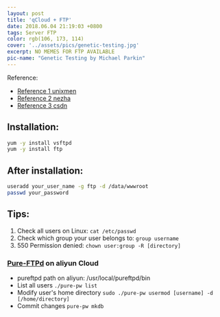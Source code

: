 ```yaml
---
layout: post
title: 'qCloud + FTP'
date: 2018.06.04 21:19:03 +0800
tags: Server FTP
color: rgb(106, 173, 114)
cover: '../assets/pics/genetic-testing.jpg'
excerpt: NO MEMES FOR FTP AVAILABLE
pic-name: "Genetic Testing by Michael Parkin"
---
```


Reference: 
* [Reference 1 unixmen](http://www.unixmen.com/install-configure-ftp-server-centos-7/)
* [Reference 2 nezha](https://nezha.github.io/web%E5%BC%80%E5%8F%91/2016-04-12-%E8%85%BE%E8%AE%AF%E4%BA%91FTP%E7%9A%84%E9%85%8D%E7%BD%AE/)
* [Reference 3 csdn](https://blog.csdn.net/weixin_36171533/article/details/84974478)

## Installation:
```bash
yum -y install vsftpd
yum -y install ftp
```
## After installation:
```bash
useradd your_user_name -g ftp -d /data/wwwroot
passwd your_password
```

## Tips:
1. Check all users on Linux: `cat /etc/passwd`
2. Check which group your user belongs to: `group username`
3. 550 Permission denied: `chown user:group -R [directory]`

### [Pure-FTPd](https://wiki.archlinux.org/index.php/Pure-FTPd) on aliyun Cloud
* pureftpd path on aliyun: /usr/local/pureftpd/bin
* List all users `./pure-pw list`
* Modify user's home directory `sudo ./pure-pw usermod [username] -d [/home/directory]`
* Commit changes `pure-pw mkdb`

